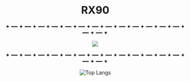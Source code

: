 <div align="center">

# **RX90**

✦ ━━ ✦ ━━ ✦ ━━ ✦ ━━ ✦ ━━ ✦ ━━ ✦ ━━ ✦ ━━ ✦ ━━ ✦ ━━ ✦ ━━ ✦ ━━ ✦ ━━ ✦ ━━ ✦ ━━ ✦

<img src="https://media2.giphy.com/media/v1.Y2lkPTc5MGI3NjExNnBsZjM2cWh1MXB2NjZjc3RqMmVnMm45dnpranljaTJodWh1amFsMiZlcD12MV9pbnRlcm5hbF9naWZfYnlfaWQmY3Q9Zw/PVEd41GW4GmHZx2rto/giphy.gif">

✦ ━━ ✦ ━━ ✦ ━━ ✦ ━━ ✦ ━━ ✦ ━━ ✦ ━━ ✦ ━━ ✦ ━━ ✦ ━━ ✦ ━━ ✦ ━━ ✦ ━━ ✦ ━━ ✦ ━━ ✦

![Top Langs](https://github-readme-stats.vercel.app/api/top-langs/?username=RX90&theme=chartreuse-dark&layout=compact)

</div>
